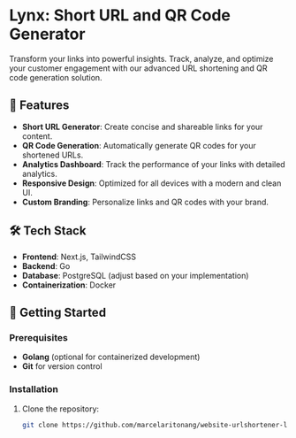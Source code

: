 # Lynx: Short URL and QR Code Generator

Transform your links into powerful insights. Track, analyze, and optimize your customer engagement with our advanced URL shortening and QR code generation solution.


## 🌟 Features

- **Short URL Generator**: Create concise and shareable links for your content.
- **QR Code Generation**: Automatically generate QR codes for your shortened URLs.
- **Analytics Dashboard**: Track the performance of your links with detailed analytics.
- **Responsive Design**: Optimized for all devices with a modern and clean UI.
- **Custom Branding**: Personalize links and QR codes with your brand.

## 🛠️ Tech Stack

- **Frontend**: Next.js, TailwindCSS
- **Backend**: Go
- **Database**:  PostgreSQL (adjust based on your implementation)
- **Containerization**: Docker


## 🚀 Getting Started

### Prerequisites
- **Golang** (optional for containerized development)
- **Git** for version control

### Installation

1. Clone the repository:
   ```bash
   git clone https://github.com/marcelaritonang/website-urlshortener-lynx-backend.git
